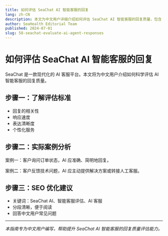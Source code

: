 ```yaml
---
title: 如何评估 SeaChat AI 智能客服的回复
lang: zh-CN
description: 本文为中文用户详细介绍如何评估 SeaChat AI 智能客服的回复质量，包含 SEO 优化建议。
author: SeaHealth Editorial Team
published: 2024-07-01
slug: 58-seachat-evaluate-ai-agent-responses
---
```


# 如何评估 SeaChat AI 智能客服的回复

SeaChat 是一款现代化的 AI 客服平台。本文将为中文用户介绍如何科学评估 AI 智能客服的回复质量。

## 步骤一：了解评估标准

- 回复的相关性
- 响应速度
- 表达清晰度
- 个性化服务

## 步骤二：实际案例分析

案例一：客户询问订单状态，AI 应准确、简明地回复。

案例二：客户反馈技术问题，AI 应主动提供解决方案或转接人工客服。

## 步骤三：SEO 优化建议

- 关键词：SeaChat AI、智能客服评估、AI 客服
- 分段清晰，便于阅读
- 回答中文用户常见问题

---

*本指南专为中文用户编写，帮助提升 SeaChat AI 智能客服的回复质量评估能力。*
